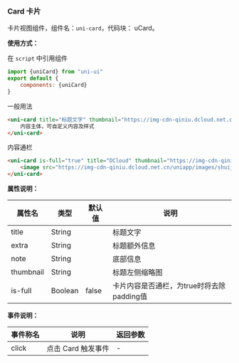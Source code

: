### Card 卡片

卡片视图组件，组件名：``uni-card``，代码块： uCard。

**使用方式：**

在 ``script`` 中引用组件 

```javascript
import {uniCard} from "uni-ui"
export default {
    components: {uniCard}
}
```

一般用法

```html
<uni-card title="标题文字" thumbnail="https://img-cdn-qiniu.dcloud.net.cn/new-page/uni.png" extra="额外信息" note="Tips">
    内容主体，可自定义内容及样式
</uni-card>
```

内容通栏

```html
<uni-card is-full="true" title="DCloud" thumbnail="https://img-cdn-qiniu.dcloud.net.cn/new-page/uni.png" extra="2018.12.12" >
    <image src="https://img-cdn-qiniu.dcloud.net.cn/uniapp/images/shuijiao.jpg" style="width: 100%;"></image>
</uni-card>
```


**属性说明：**

|属性名|类型|默认值	|说明|
|---|----|---|---|
|title|String||标题文字|
|extra|String||标题额外信息|
|note|String||底部信息|
|thumbnail|String||标题左侧缩略图|
|is-full|Boolean|false|卡片内容是否通栏，为true时将去除padding值|

**事件说明：**

|事件称名|说明|返回参数|
|---|----|---|
|click|点击 Card 触发事件|-|